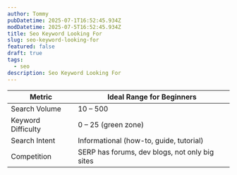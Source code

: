 ```yaml
---
author: Tommy
pubDatetime: 2025-07-1T16:52:45.934Z
modDatetime: 2025-07-5T16:52:45.934Z
title: Seo Keyword Looking For
slug: seo-keyword-looking-for
featured: false
draft: true
tags:
  - seo
description: Seo Keyword Looking For
---
```


| Metric             | Ideal Range for Beginners                      |
| ------------------ | ---------------------------------------------- |
| Search Volume      | 10 – 500                                       |
| Keyword Difficulty | 0 – 25 (green zone)                            |
| Search Intent      | Informational (how-to, guide, tutorial)        |
| Competition        | SERP has forums, dev blogs, not only big sites |

